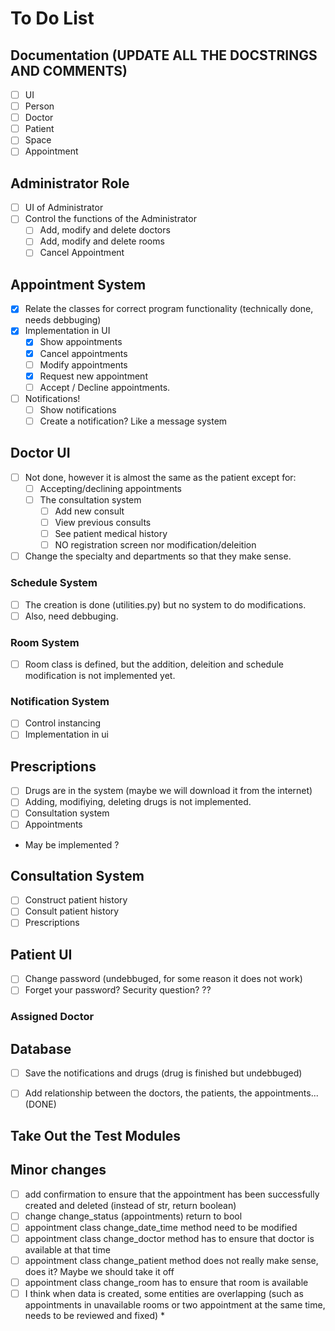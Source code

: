 # To Do List

## Documentation (UPDATE ALL THE DOCSTRINGS AND COMMENTS)

- [ ] UI
- [ ] Person
- [ ] Doctor
- [ ] Patient
- [ ] Space
- [ ] Appointment

## Administrator Role

- [ ] UI of Administrator
- [ ] Control the functions of the Administrator
  - [ ] Add, modify and delete doctors
  - [ ] Add, modify and delete rooms
  - [ ] Cancel Appointment

## Appointment System

- [x] Relate the classes for correct program functionality (technically done, needs debbuging)
- [x] Implementation in UI
  - [x] Show appointments
  - [x] Cancel appointments
  - [ ] Modify appointments
  - [x] Request new appointment
  - [ ] Accept / Decline appointments.
- [ ] Notifications!
  - [ ] Show notifications
  - [ ] Create a notification? Like a message system

## Doctor UI

- [ ] Not done, however it is almost the same as the patient except for:
  - [ ] Accepting/declining appointments
  - [ ] The consultation system
    - [ ] Add new consult
    - [ ] View previous consults
    - [ ] See patient medical history
    - [ ] NO registration screen nor modification/deleition
- [ ] Change the specialty and departments so that they make sense.

### Schedule System

- [ ] The creation is done (utilities.py) but no system to do modifications.
- [ ] Also, need debbuging.

### Room System

- [ ] Room class is defined, but the addition, deleition and schedule modification is not implemented yet.

### Notification System

- [ ] Control instancing
- [ ] Implementation in ui

## Prescriptions

- [ ] Drugs are in the system (maybe we will download it from the internet)
- [ ] Adding, modifiying, deleting drugs is not implemented.
- [ ] Consultation system
- [ ] Appointments
- May be implemented ?

## Consultation System

- [ ] Construct patient history
- [ ] Consult patient history
- [ ] Prescriptions

## Patient UI

- [ ] Change password (undebbuged, for some reason it does not work)
- [ ] Forget your password? Security question? ??

### Assigned Doctor

## Database

- [ ] Save the notifications and drugs (drug is finished but undebbuged)

- [ ] Add relationship between the doctors, the patients, the appointments... (DONE)

## Take Out the Test Modules

## Minor changes

- [ ] add confirmation to ensure that the appointment has been successfully created and deleted (instead of str, return boolean)
- [ ] change change_status (appointments) return to bool
- [ ] appointment class change_date_time method need to be modified
- [ ] appointment class change_doctor method has to ensure that doctor is available at that time
- [ ] appointment class change_patient method does not really make sense, does it? Maybe we should take it off
- [ ] appointment class change_room has to ensure that room is available
- [ ] I think when data is created, some entities are overlapping (such as appointments in unavailable rooms or two appointment at the same time, needs to be reviewed and fixed) *
